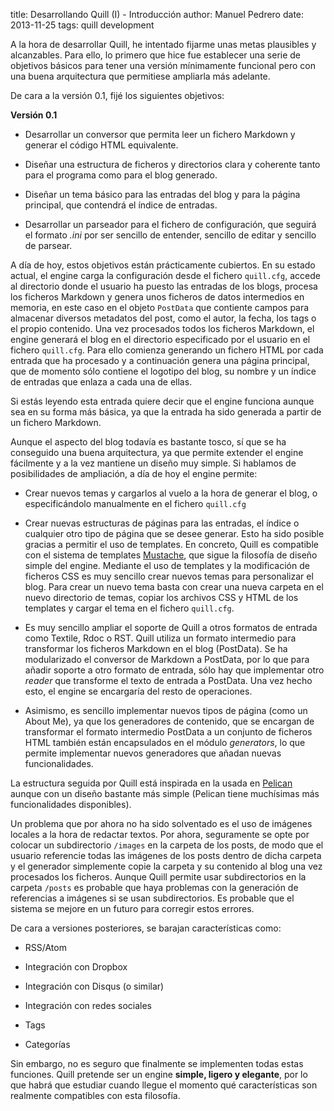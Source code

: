 title:   Desarrollando Quill (I) - Introducción
author:  Manuel Pedrero
date:    2013-11-25
tags:    quill
         development

A la hora de desarrollar Quill, he intentado fijarme unas metas plausibles y 
alcanzables. Para ello, lo primero que hice fue establecer una serie de objetivos
básicos para tener una versión mínimamente funcional pero con una buena arquitectura
que permitiese ampliarla más adelante.

De cara a la versión 0.1, fijé los siguientes objetivos:

**Versión 0.1**

* Desarrollar un conversor que permita leer un fichero Markdown y generar el código
  HTML equivalente.
  
* Diseñar una estructura de ficheros y directorios clara y coherente tanto para el
  programa como para el blog generado.
  
* Diseñar un tema básico para las entradas del blog y para la página principal, que
  contendrá el índice de entradas.
  
* Desarrollar un parseador para el fichero de configuración, que seguirá el formato *.ini*
  por ser sencillo de entender, sencillo de editar y sencillo de parsear.

A día de hoy, estos objetivos están prácticamente cubiertos. En su estado actual,
el engine carga la configuración desde el fichero `quill.cfg`, accede al directorio
donde el usuario ha puesto las entradas de los blogs, procesa los ficheros Markdown
y genera unos ficheros de datos intermedios en memoria, en este caso en el objeto `PostData`
que contiente campos para almacenar diversos metadatos del post, como el autor, la fecha, los
tags o el propio contenido. Una vez procesados todos los ficheros Markdown, el engine
generará el blog en el directorio especificado por el usuario en el fichero `quill.cfg`. Para
ello comienza generando un fichero HTML por cada entrada que ha procesado y a continuación
genera una página principal, que de momento sólo contiene el logotipo del blog, su nombre y
un índice de entradas que enlaza a cada una de ellas.

Si estás leyendo esta entrada quiere decir que el engine funciona aunque sea en su forma
más básica, ya que la entrada ha sido generada a partir de un fichero Markdown.

Aunque el aspecto del blog todavía es bastante tosco, sí que se ha conseguido una
buena arquitectura, ya que permite extender el engine fácilmente y a la vez mantiene un diseño muy simple. Si hablamos de posibilidades de ampliación, a día de hoy el engine permite:

* Crear nuevos temas y cargarlos al vuelo a la hora de generar el blog, o especificándolo
  manualmente en el fichero `quill.cfg`
  
* Crear nuevas estructuras de páginas para las entradas, el índice o cualquier otro
  tipo de página que se desee generar. Esto ha sido posible gracias a permitir el uso
  de templates. En concreto, Quill es compatible con el sistema de templates [Mustache](http://mustache.github.io/),
  que sigue la filosofía de diseño simple del engine. Mediante el uso de templates y 
  la modificación de ficheros CSS es muy sencillo crear nuevos temas para personalizar
  el blog. Para crear un nuevo tema basta con crear una nueva carpeta en el nuevo directorio de
  temas, copiar los archivos CSS y HTML de los templates y cargar el tema en el fichero
  `quill.cfg`.
  
* Es muy sencillo ampliar el soporte de Quill a otros formatos de entrada como Textile, Rdoc
  o RST. Quill utiliza un formato intermedio para transformar los ficheros Markdown en el blog (PostData).
  Se ha modularizado el conversor de Markdown a PostData, por lo que para añadir soporte a otro
  formato de entrada, sólo hay que implementar otro *reader* que transforme el texto de entrada
  a PostData. Una vez hecho esto, el engine se encargaría del resto de operaciones.
  
* Asimismo, es sencillo implementar nuevos tipos de página (como un About Me), ya que los generadores
  de contenido, que se encargan de transformar el formato intermedio PostData a un conjunto de 
  ficheros HTML también están encapsulados en el módulo *generators*, lo que permite implementar
  nuevos generadores que añadan nuevas funcionalidades.
  
La estructura seguida por Quill está inspirada en la usada en [Pelican](http://docs.getpelican.com/en/3.3.0/report.html#design-process) aunque con un diseño bastante más simple (Pelican tiene muchísimas más funcionalidades disponibles). 
  
Un problema que por ahora no ha sido solventado es el uso de imágenes locales a la hora de
redactar textos. Por ahora, seguramente se opte por colocar un subdirectorio `/images` en la
carpeta de los posts, de modo que el usuario referencie todas las imágenes de los posts dentro de
dicha carpeta y el generador simplemente copie la carpeta y su contenido al blog una vez procesados los ficheros. Aunque Quill permite usar subdirectorios en la carpeta `/posts` es probable que
haya problemas con la generación de referencias a imágenes si se usan subdirectorios. Es probable
que el sistema se mejore en un futuro para corregir estos errores.

De cara a versiones posteriores, se barajan características como:
* RSS/Atom

* Integración con Dropbox

* Integración con Disqus (o similar)

* Integración con redes sociales

* Tags

* Categorías

Sin embargo, no es seguro que finalmente se implementen todas estas funciones. Quill pretende
ser un engine **simple, ligero y elegante**, por lo que habrá que estudiar cuando llegue el momento
qué características son realmente compatibles con esta filosofía.
